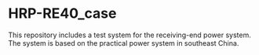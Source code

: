 # HRP-RE40_case
This repository includes a test system for the receiving-end power system. The system is based on the practical power system in southeast China.
